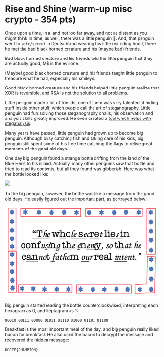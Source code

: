 # Rise and Shine (warm-up misc crypto - 354 pts)

Once upon a time, in a land not too far away, and not as distant as you might think in time, as well, there was a little penguin 🐧. And, that penguin went to `/etc/secret` in Deutschland wearing his little red riding hood, there he met the bad black horned creature and his (maybe bad) friends.

Bad black horned creature and his friends told the little penguin that they are actually good, M$ is the evil one.

(Maybe) good black horned creature and his friends taught little penguin to treasure what he had, especially his smileys.

Good black horned creature and his friends helped little penguin realize that XOR is reversible, and RSA is not the solution to all problems.

Little penguin made a lot of friends, one of them was very talented at hiding stuff inside other stuff, which people call the art of steganography. Little penguin had fun solving those steganography challs, his observation and analysis skills greatly improved. He even created a [tool which helps with steganalysis](https://github.com/quangntenemy/Steganabara).

Many years have passed, little penguin had grown up to become big penguin. Although busy catching fish and taking care of his kids, big penguin still spent some of his free time catching the flags to relive great moments of the good old days.

One day big penguin found a strange bottle drifting from the land of the Blue Hens to his island. Actually, many other penguins saw that bottle and tried to read its contents, but all they found was gibberish. Here was what the bottle looked like:

<img src="Rise-and-Shine/breakfast.png" width="589" />

To the big penguin, however, the bottle was like a message from the good old days. He easily figured out the important part, as portrayed below:

<img src="Rise-and-Shine/breakfast-bacon.png" width="589" />

Big penguin started reading the bottle counterclockwised, interpreting each hexagram as 0, and heptagram as 1:

```
00010 00111 00000 01011 01110 01000 01101 01100
```

Breakfast is the most important meal of the day, and big penguin really liked bacon for breakfast. He also used the bacon to decrypt the message and recovered the hidden message:

`UDCTF{CHAMPION}`
